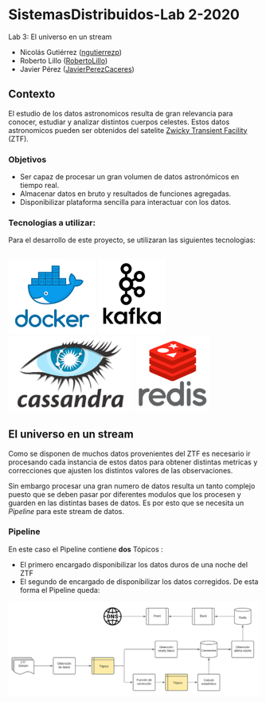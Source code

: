 # SistemasDistribuidos-Lab 2-2020

Lab 3: El universo en un stream
  - Nicolás Gutiérrez ([ngutierrezp](https://github.com/ngutierrezp))
  - Roberto Lillo ([RobertoLillo](https://github.com/RobertoLillo))
  - Javier Pérez ([JavierPerezCaceres](https://github.com/JavierPerezCaceres))

## Contexto

El estudio de los datos astronomicos resulta de gran relevancia para conocer, estudiar y analizar distintos cuerpos celestes. Estos datos astronomicos pueden ser obtenidos del satelite  [Zwicky Transient Facility](https://www.ztf.caltech.edu/) (ZTF). 

###  Objetivos
  - Ser capaz de procesar un gran volumen de datos astronómicos en tiempo real.
  - Almacenar datos en bruto y resultados de funciones agregadas.
  - Disponibilizar plataforma sencilla para interactuar con los datos.

### Tecnologias a utilizar:


Para el desarrollo de este proyecto, se utilizaran las siguientes tecnologias:

<img src="https://github.com/RobertoLillo/SistemasDistribuidos-Lab/blob/main/images/docker.png?raw=true" width="auto" height="150"/> <img src="https://github.com/RobertoLillo/SistemasDistribuidos-Lab/blob/main/images/kafka.png?raw=true" width="auto" height="150"/> <img src="https://github.com/RobertoLillo/SistemasDistribuidos-Lab/blob/main/images/cassandra.png?raw=true" width="auto" height="150"/>
<img src="https://github.com/RobertoLillo/SistemasDistribuidos-Lab/blob/main/images/redis.png?raw=true" width="auto" height="150"/>
-----------------------

## El universo en un stream

Como se disponen de muchos datos provenientes del ZTF es necesario ir procesando cada instancia de estos datos para obtener distintas metricas y correcciones que ajusten los distintos valores de las observaciones.

Sin embargo procesar una gran numero de datos resulta un tanto complejo puesto que se deben pasar por diferentes modulos que los procesen y guarden en las distintas bases de datos. Es por esto que se necesita un *Pipeline* para este stream de datos.



### Pipeline

En este caso el Pipeline contiene **dos** Tópicos :
  - El primero encargado disponibilizar los datos duros de una noche del ZTF
  - El segundo de encargado de disponibilizar los datos corregidos.
De esta forma el Pipeline queda: 

![pipeline](images/Pipeline.png)
